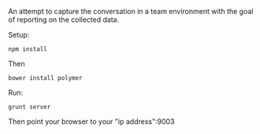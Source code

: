 An attempt to capture the conversation in a team environment with the goal of reporting on the collected data.


Setup:

```
npm install
```

Then

```
bower install polymer
```

Run:
```
grunt server
```

Then point your browser to your "ip address":9003